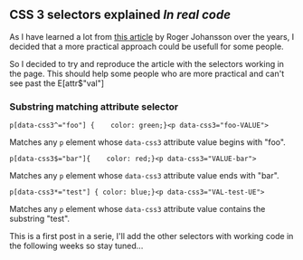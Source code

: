 <article><h2>CSS 3 selectors explained  <em>In real code</em></h2><p>As I have learned a lot from <a href="http://www.456bereastreet.com/archive/200601/css_3_selectors_explained/">this article</a> by Roger Johansson over the years, I decided that a more practical approach could be usefull for some people.</p><p>So I decided to try and reproduce the article with the selectors working in the page. This should help some people who are more practical and can't see past the E[attr$"val"]</p><h3>Substring matching attribute selector</h3><pre><code>p[data-css3^="foo"] {    color: green;}&#60;p data-css3="foo-VALUE"&#62;</pre></code><p data-css3="foo-VALUE">Matches any <code>p</code> element whose <code>data-css3</code> attribute value begins with "foo".</p><pre><code>p[data-css3$="bar"]{    color: red;}&#60;p data-css3="VALUE-bar"&#62;</pre></code><p data-css3="VALUE-bar">Matches any <code>p</code> element whose <code>data-css3</code> attribute value ends with "bar".</p><pre><code>p[data-css3*="test"] {	color: blue;}&#60;p data-css3="VAL-test-UE"&#62;</code></pre><p data-css3="VAL-test-UE">Matches any <code>p</code> element whose <code>data-css3</code> attribute value contains the substring "test".</p><p>This is a first post in a serie, I'll add the other selectors with working code in the following weeks so stay tuned...</p></article>